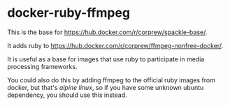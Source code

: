 # docker-ruby-ffmpeg

This is the base for https://hub.docker.com/r/corprew/spackle-base/.

It adds ruby to https://hub.docker.com/r/corprew/ffmpeg-nonfree-docker/.

It is useful as a base for images that use ruby to participate in media processing frameworks.

You could also do this by adding ffmpeg to the official ruby images from docker, but that's *alpine linux*, so if you have some unknown ubuntu dependency, you should use this instead.

